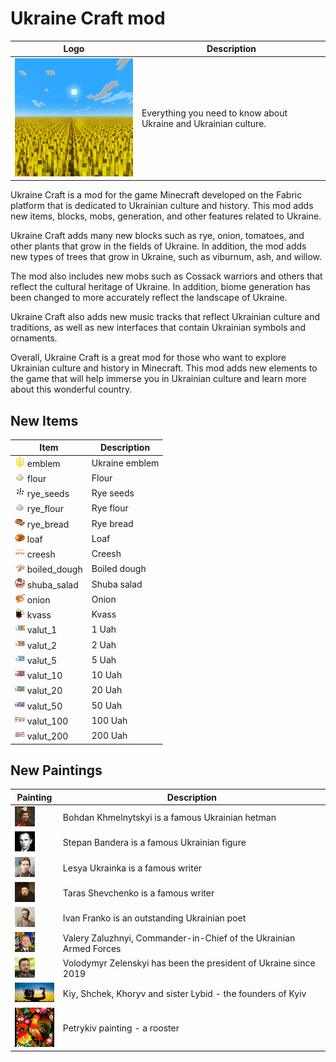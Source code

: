 # Ukraine Craft mod
| Logo                                                              | Description                                                      |
|-------------------------------------------------------------------|------------------------------------------------------------------|
| ![icon.png](src%2Fmain%2Fresources%2Fassets%2Fukraine%2Ficon.png) | Everything you need to know about Ukraine and Ukrainian culture. |

Ukraine Craft is a mod for the game Minecraft developed on the Fabric platform that is dedicated to Ukrainian culture and history. This mod adds new items, blocks, mobs, generation, and other features related to Ukraine.

Ukraine Craft adds many new blocks such as rye, onion, tomatoes, and other plants that grow in the fields of Ukraine. In addition, the mod adds new types of trees that grow in Ukraine, such as viburnum, ash, and willow.

The mod also includes new mobs such as Cossack warriors and others that reflect the cultural heritage of Ukraine. In addition, biome generation has been changed to more accurately reflect the landscape of Ukraine.

Ukraine Craft also adds new music tracks that reflect Ukrainian culture and traditions, as well as new interfaces that contain Ukrainian symbols and ornaments.

Overall, Ukraine Craft is a great mod for those who want to explore Ukrainian culture and history in Minecraft. This mod adds new elements to the game that will help immerse you in Ukrainian culture and learn more about this wonderful country.
## New Items
| Item                                                                                                                            | Description    |
|---------------------------------------------------------------------------------------------------------------------------------|----------------|
| ![ukraine_emblem.png](src%2Fmain%2Fresources%2Fassets%2Fukraine%2Ftextures%2Fitem%2Fukraine_emblem.png) emblem                  | Ukraine emblem |
| ![ukraine_flour.png](src%2Fmain%2Fresources%2Fassets%2Fukraine%2Ftextures%2Fitem%2Fukraine_flour.png) flour                     | Flour          |
| ![ukraine_rye_seeds.png](src%2Fmain%2Fresources%2Fassets%2Fukraine%2Ftextures%2Fitem%2Fukraine_rye_seeds.png) rye_seeds         | Rye seeds      |
| ![ukraine_rye_flour.png](src%2Fmain%2Fresources%2Fassets%2Fukraine%2Ftextures%2Fitem%2Fukraine_rye_flour.png) rye_flour         | Rye flour      |
| ![ukraine_rye_bread.png](src%2Fmain%2Fresources%2Fassets%2Fukraine%2Ftextures%2Fitem%2Fukraine_rye_bread.png) rye_bread         | Rye bread      |
| ![ukraine_loaf.png](src%2Fmain%2Fresources%2Fassets%2Fukraine%2Ftextures%2Fitem%2Fukraine_loaf.png) loaf                        | Loaf           |
| ![ukraine_creesh.png](src%2Fmain%2Fresources%2Fassets%2Fukraine%2Ftextures%2Fitem%2Fukraine_creesh.png) creesh                  | Сreesh         |
| ![ukraine_boiled_dough.png](src%2Fmain%2Fresources%2Fassets%2Fukraine%2Ftextures%2Fitem%2Fukraine_boiled_dough.png) boiled_dough | Boiled dough   |
| ![ukraine_shuba_salad.png](src%2Fmain%2Fresources%2Fassets%2Fukraine%2Ftextures%2Fitem%2Fukraine_shuba_salad.png) shuba_salad   | Shuba salad    |
| ![ukraine_onion.png](src%2Fmain%2Fresources%2Fassets%2Fukraine%2Ftextures%2Fitem%2Fukraine_onion.png) onion                     | Onion          |
| ![ukraine_kvass.png](src%2Fmain%2Fresources%2Fassets%2Fukraine%2Ftextures%2Fitem%2Fukraine_kvass.png) kvass                     | Kvass          |
| ![ukraine_valut_1.png](src%2Fmain%2Fresources%2Fassets%2Fukraine%2Ftextures%2Fitem%2Fukraine_valut_1.png) valut_1               | 1 Uah          |
| ![ukraine_valut_2.png](src%2Fmain%2Fresources%2Fassets%2Fukraine%2Ftextures%2Fitem%2Fukraine_valut_2.png) valut_2               | 2 Uah          |
| ![ukraine_valut_5.png](src%2Fmain%2Fresources%2Fassets%2Fukraine%2Ftextures%2Fitem%2Fukraine_valut_5.png) valut_5               | 5 Uah          |
| ![ukraine_valut_10.png](src%2Fmain%2Fresources%2Fassets%2Fukraine%2Ftextures%2Fitem%2Fukraine_valut_10.png) valut_10             | 10 Uah         |
| ![ukraine_valut_20.png](src%2Fmain%2Fresources%2Fassets%2Fukraine%2Ftextures%2Fitem%2Fukraine_valut_20.png) valut_20             | 20 Uah         |
| ![ukraine_valut_50.png](src%2Fmain%2Fresources%2Fassets%2Fukraine%2Ftextures%2Fitem%2Fukraine_valut_50.png) valut_50             | 50 Uah         |
| ![ukraine_valut_100.png](src%2Fmain%2Fresources%2Fassets%2Fukraine%2Ftextures%2Fitem%2Fukraine_valut_100.png) valut_100           | 100 Uah        |
| ![ukraine_valut_200.png](src%2Fmain%2Fresources%2Fassets%2Fukraine%2Ftextures%2Fitem%2Fukraine_valut_200.png) valut_200         | 200 Uah           |

## New Paintings
| Painting | Description                                                      |
|----------|------------------------------------------------------------------|
|![bohdan.png](src%2Fmain%2Fresources%2Fassets%2Fukraine%2Ftextures%2Fpainting%2Fbohdan.png)          | Bohdan Khmelnytskyi is a famous Ukrainian hetman                 |
|![bandera.png](src%2Fmain%2Fresources%2Fassets%2Fukraine%2Ftextures%2Fpainting%2Fbandera.png)| Stepan Bandera is a famous Ukrainian figure                      |
|![lesya.png](src%2Fmain%2Fresources%2Fassets%2Fukraine%2Ftextures%2Fpainting%2Flesya.png)| Lesya Ukrainka is a famous writer                                |
|![taras.png](src%2Fmain%2Fresources%2Fassets%2Fukraine%2Ftextures%2Fpainting%2Ftaras.png)| Taras Shevchenko is a famous writer                              |
|![ivan.png](src%2Fmain%2Fresources%2Fassets%2Fukraine%2Ftextures%2Fpainting%2Fivan.png)|Ivan Franko is an outstanding Ukrainian poet|
|![valera.png](src%2Fmain%2Fresources%2Fassets%2Fukraine%2Ftextures%2Fpainting%2Fvalera.png)|Valery Zaluzhnyi, Commander-in-Chief of the Ukrainian Armed Forces                                              |
|![zelenskiy.png](src%2Fmain%2Fresources%2Fassets%2Fukraine%2Ftextures%2Fpainting%2Fzelenskiy.png)| Volodymyr Zelenskyi has been the president of Ukraine since 2019 |
|![kiev.png](src%2Fmain%2Fresources%2Fassets%2Fukraine%2Ftextures%2Fpainting%2Fkiev.png)| Kiy, Shchek, Khoryv and sister Lybid - the founders of Kyiv      |
|![piven.png](src%2Fmain%2Fresources%2Fassets%2Fukraine%2Ftextures%2Fpainting%2Fpiven.png)| Petrykiv painting - a rooster                                    |
